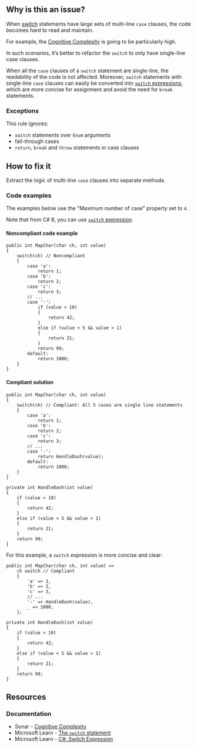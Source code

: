 ## Why is this an issue?

When [switch](https://learn.microsoft.com/en-us/dotnet/csharp/language-reference/statements/selection-statements#the-switch-statement)
statements have large sets of multi-line `case` clauses, the code becomes hard to read and maintain.

For example, the [Cognitive Complexity](https://www.sonarsource.com/docs/CognitiveComplexity.pdf) is going to be particularly high.

In such scenarios, it’s better to refactor the `switch` to only have single-line case clauses.

When all the `case` clauses of a `switch` statement are single-line, the readability of the code is not affected. Moreover,
`switch` statements with single-line `case` clauses can easily be converted into [`switch` expressions](https://learn.microsoft.com/en-us/dotnet/csharp/language-reference/operators/switch-expression), which are
more concise for assignment and avoid the need for `break` statements.

### Exceptions

This rule ignores:

-  `switch` statements over `Enum` arguments
-  fall-through cases
-  `return`, `break` and `throw` statements in case clauses

## How to fix it

Extract the logic of multi-line `case` clauses into separate methods.

### Code examples

The examples below use the "Maximum number of case" property set to `4`.

Note that from C# 8, you can use [`switch` expression](https://learn.microsoft.com/en-us/dotnet/csharp/language-reference/operators/switch-expression).

#### Noncompliant code example

    public int MapChar(char ch, int value)
    {
        switch(ch) // Noncompliant
        {
            case 'a':
                return 1;
            case 'b':
                return 2;
            case 'c':
                return 3;
            // ...
            case '-':
                if (value > 10)
                {
                    return 42;
                }
                else if (value < 5 && value > 1)
                {
                    return 21;
                }
                return 99;
            default:
                return 1000;
        }
    }

#### Compliant solution

    public int MapChar(char ch, int value)
    {
        switch(ch) // Compliant: All 5 cases are single line statements
        {
            case 'a':
                return 1;
            case 'b':
                return 2;
            case 'c':
                return 3;
            // ...
            case '-':
                return HandleDash(value);
            default:
                return 1000;
        }
    }
    
    private int HandleDash(int value)
    {
        if (value > 10)
        {
            return 42;
        }
        else if (value < 5 && value > 1)
        {
            return 21;
        }
        return 99;
    }

For this example, a `switch` expression is more concise and clear:

    public int MapChar(char ch, int value) =>
        ch switch // Compliant
        {
            'a' => 1,
            'b' => 2,
            'c' => 3,
            // ...
            '-' => HandleDash(value),
            _ => 1000,
        };
    
    private int HandleDash(int value)
    {
        if (value > 10)
        {
            return 42;
        }
        else if (value < 5 && value > 1)
        {
            return 21;
        }
        return 99;
    }

## Resources

### Documentation

-  Sonar - [Cognitive Complexity](https://www.sonarsource.com/docs/CognitiveComplexity.pdf)
-  Microsoft Learn - [The
  `switch` statement](https://learn.microsoft.com/en-us/dotnet/csharp/language-reference/statements/selection-statements#the-switch-statement)
-  Microsoft Learn - [C#: Switch
  Expression](https://learn.microsoft.com/en-us/dotnet/csharp/language-reference/operators/switch-expression)